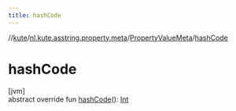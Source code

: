 ```yaml
---
title: hashCode
---
```

//[kute](../../../index.html)/[nl.kute.asstring.property.meta](../index.html)/[PropertyValueMeta](index.html)/[hashCode](hash-code.html)



# hashCode



[jvm]\
abstract override fun [hashCode](hash-code.html)(): [Int](https://kotlinlang.org/api/latest/jvm/stdlib/kotlin/-int/index.html)





